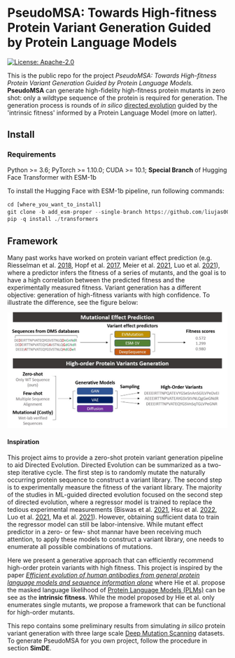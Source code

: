 # PseudoMSA: Towards High-fitness Protein Variant Generation Guided by Protein Language Models

[![License: Apache-2.0](https://img.shields.io/badge/License-Apache-2.svg)](https://opensource.org/licenses/Apache-2.0)

This is the public repo for the project *PseudoMSA: Towards High-fitness Protein Variant Generation Guided by Protein Language Models.* **PseudoMSA** can generate high-fidelity high-fitness protein mutants in zero shot: only a wildtype sequence of the protein is required for generation. The generation process is rounds of _in silico_ <a href="https://en.wikipedia.org/wiki/Directed_evolution" title="DE">directed evolution</a> guided by the 'intrinsic fitness' informed by a Protein Language Model (more on latter).

## Install
### Requirements 
Python >= 3.6; PyTorch >= 1.10.0; CUDA >= 10.1; **Special Branch** of Hugging Face Transformer with ESM-1b

To install the Hugging Face with ESM-1b pipeline, run following commands:
```python
cd [where_you_want_to_install]
git clone -b add_esm-proper --single-branch https://github.com/liujas000/transformers.git 
pip -q install ./transformers
```

## Framework
Many past works have worked on protein variant effect prediction (e.g. Riesselman et al. [2018](https://www.nature.com/articles/s41592-018-0138-4), Hopf et al. [2017](https://www.nature.com/articles/nbt.3769), Meier et al. [2021](https://www.biorxiv.org/content/10.1101/2021.07.09.450648v2), Luo et al. [2021](https://www.nature.com/articles/s41467-021-25976-8)), where a predictor infers the fitness of a series of mutants, and the goal is to have a high correlation between the predicted fitness and the experimentally measured fitness. Variant generation has a different objective: generation of high-fitness variants with high confidence. To illustrate the difference, see the figure below:

![image](README/effect_vs_gen.jpg)

#### Inspiration 
This project aims to provide a zero-shot protein variant generation pipeline to aid Directed Evolution. Directed Evolution can be summarized as a two-step iterative cycle. The first step is to randomly mutate the naturally occurring protein sequence to construct a variant library. The second step is to experimentally measure the fitness of the variant library. 
The majority of the studies in ML-guided directed evolution focused on the second step of directed evolution, where a regressor model is trained to replace the tedious experimental measurements (Biswas et al. [2021](https://www.nature.com/articles/s41592-021-01100-y), Hsu et al. [2022](https://www.nature.com/articles/s41587-021-01146-5), Luo et al. [2021](https://www.nature.com/articles/s41467-021-25976-8), Ma et al. [2021](https://pubs.acs.org/doi/abs/10.1021/acscatal.1c02786)). However, obtaining sufficient data to train the regressor model can still be labor-intensive. While mutant effect predictor in a zero- or few- shot mannar have been receiving much attention, to apply these models to construct a variant library, one needs to enumerate all possible combinations of mutations.   

Here we present a generative approach that can efficiently recommend high-order protein variants with high fitness. This project is inspired by the paper [*Efficient evolution of human antibodies from general protein language models and sequence information alone*](https://www.biorxiv.org/content/10.1101/2022.04.10.487811v1) where Hie et al. propose the masked language likelihood of [Protein Language Models (PLMs)](https://github.com/facebookresearch/esm) can be see as the **intrinsic fitness**. While the model proposed by Hie et al. only enumerates single mutants, we propose a framework that can be functional for high-order mutants.

This repo contains some preliminary results from simulating *in silico* protein variant generation with three large scale [Deep Mutation Scanning](https://www.nature.com/articles/nmeth.3027) datasets. To generate PseudoMSA for you own project, follow the procedure in section **SimDE**.
